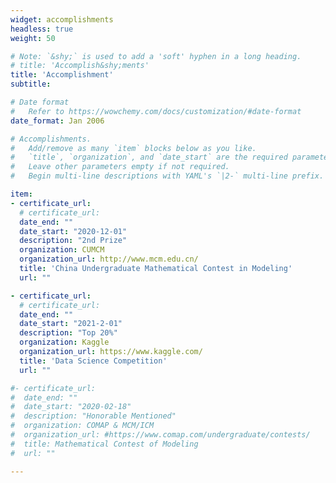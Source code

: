 ```yaml
---
widget: accomplishments
headless: true
weight: 50

# Note: `&shy;` is used to add a 'soft' hyphen in a long heading.
# title: 'Accomplish&shy;ments'
title: 'Accomplishment'
subtitle:

# Date format
#   Refer to https://wowchemy.com/docs/customization/#date-format
date_format: Jan 2006

# Accomplishments.
#   Add/remove as many `item` blocks below as you like.
#   `title`, `organization`, and `date_start` are the required parameters.
#   Leave other parameters empty if not required.
#   Begin multi-line descriptions with YAML's `|2-` multi-line prefix.

item:
- certificate_url: 
  # certificate_url: 
  date_end: ""
  date_start: "2020-12-01"
  description: "2nd Prize"
  organization: CUMCM
  organization_url: http://www.mcm.edu.cn/
  title: 'China Undergraduate Mathematical Contest in Modeling'
  url: ""

- certificate_url: 
  # certificate_url: 
  date_end: ""
  date_start: "2021-2-01"
  description: "Top 20%"
  organization: Kaggle
  organization_url: https://www.kaggle.com/
  title: 'Data Science Competition'
  url: ""

#- certificate_url: 
#  date_end: ""
#  date_start: "2020-02-18"
#  description: "Honorable Mentioned"
#  organization: COMAP & MCM/ICM
#  organization_url: #https://www.comap.com/undergraduate/contests/
#  title: Mathematical Contest of Modeling
#  url: ""

---
```

